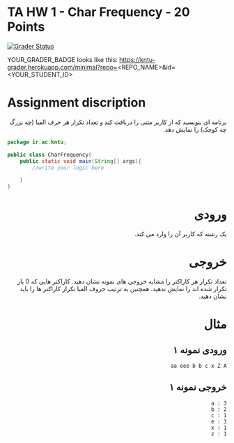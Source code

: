 # TA HW 1 - Char Frequency - 20 Points

[![Grader Status](YOUR_GRADER_BADGE)](YOUR_GRADER_BADGE)

YOUR_GRADER_BADGE looks like this: https://kntu-grader.herokuapp.com/minimal?repo=<REPO_NAME>&id=<YOUR_STUDENT_ID>




# Assignment discription

<div dir="rtl" align="right">
برنامه ای بنویسید که از کاربر متنی را دریافت کند و تعداد تکرار هر حرف الفبا (چه بزرگ چه کوچک) را نمایش دهد.
</div>



```java
package ir.ac.kntu;

public class CharFrequency{
    public static void main(String[] args){
        //write your logic here

    }
}
```

<div dir="rtl" align="right">
    
# ورودی
یک رشته که کاربر آن را وارد می کند.
# خروجی
تعداد تکرار هر کاراکتر را مشابه خروجی های نمونه نشان دهید. کاراکتر هایی که 0 بار تکرار شده اند را نمایش ندهید. همچنین به ترتیب حروف الفبا تکرار کاراکتر ها را باید نشان دهید. 

# مثال

## ورودی نمونه ۱
```
aa eee b b c x Z A
```


## خروجی نمونه ۱
```
a : 3
b : 2
c : 1
e : 3
x : 1
z : 1
```
</div>
